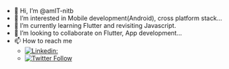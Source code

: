 - 👋 Hi, I’m @amIT-nitb
- 👀 I’m interested in  Mobile development(Android), cross platform stack...
- 🌱 I’m currently learning Flutter and revisiting Javascript.
- 💞️ I’m looking to collaborate on Flutter, App development...
- 📫 How to reach me
     -  [![Linkedin:](https://img.shields.io/badge/-Amit-blue?style=flat-square&logo=Linkedin&logoColor=white&link=https://www.linkedin.com/in/amit-singh-nitb/)](https://www.linkedin.com/in/amit-singh-nitb/)
     -  [![Twitter Follow](https://img.shields.io/twitter/follow/amIT_singh29?label=Follow)](https://twitter.com/intent/follow?screen_name=amIT_singh29)


<!---
amIT-nitb/amIT-nitb is a ✨ special ✨ repository because its `README.md` (this file) appears on your GitHub profile.
You can click the Preview link to take a look at your changes.
--->
